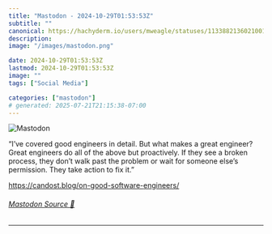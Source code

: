 ```yaml
---
title: "Mastodon - 2024-10-29T01:53:53Z"
subtitle: ""
canonical: https://hachyderm.io/users/mweagle/statuses/113388213602100114
description:
image: "/images/mastodon.png"

date: 2024-10-29T01:53:53Z
lastmod: 2024-10-29T01:53:53Z
image: ""
tags: ["Social Media"]

categories: ["mastodon"]
# generated: 2025-07-21T21:15:38-07:00
---
```

![Mastodon](/images/mastodon.png)

<p>“I’ve covered good engineers in detail. But what makes a great engineer? Great engineers do all of the above but proactively. If they see a broken process, they don’t walk past the problem or wait for someone else’s permission. They take action to fix it.”</p><p><a href="https://candost.blog/on-good-software-engineers/" target="_blank" rel="nofollow noopener noreferrer" translate="no"><span class="invisible">https://</span><span class="ellipsis">candost.blog/on-good-software-</span><span class="invisible">engineers/</span></a></p>


###### [Mastodon Source 🐘](https://hachyderm.io/@mweagle/113388213602100114)

___

